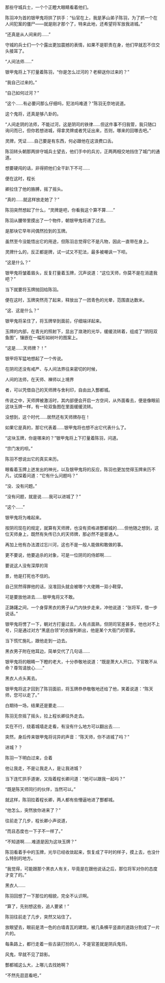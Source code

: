 那些守城兵士，一个个正瞪大眼睛看着他们。

陈羽冲为首的银甲鬼将拱了拱手：“仙官在上，我是茅山弟子陈羽，为了抓一个在人间犯案的僵尸——就是刚才那个了，特来此地，还希望将军放我进城。”

“还真是从人间来的……”

守城的兵士们一个个露出更加震撼的表情，如果不是职责在身，他们早就忍不住交头接耳了。

“人间法师……”

银甲鬼将上下打量着陈羽，“你是怎么过河的？老柳送你过来的？”

“我自己过来的。”

“自己如何过河？”

“这个……有必要问那么仔细吗，犯法吗难道？”陈羽无奈地说道。

这个鬼将，还真是够八卦的。

“人间走阴的法师，不能过河，这是阴司的铁律……但这件事不归我管，我只随口询问而已，但你若想进城，得拿灵牌或者凭证出来，否则，哪来的回哪去吧。”

灵牌，凭证……自己要是有东西，何必跟他在这浪费口舌。

陈羽转头朝那两排守城兵士望去，他们手中的兵刃，正两两相交地挡住了城门的通道。

想要硬闯的话，非得把他们全干趴下不可……

便在这时，程长

卿拉住了他的胳膊，摇了摇头。

“真的……就这样放走她了？”

陈羽突然想起了什么，“灵牌是吧，你看我这个算不算……”

陈羽从腰带里摸出了一个物件，朝银甲鬼将递了过去。

是那块它早年间偶然捡到的玉牌。

虽然至今没能悟出它的用途，但陈羽总觉得它不是凡物，因此一直带在身上。

灵牌什么的，反正都是牌，试一试又不犯法，最多被嘲讽一下呗。

“这是什么？”

银甲鬼将皱着眉头，反复打量着玉牌，沉声说道：“这位天师，你莫不是在消遣我吧？”

当下就要将玉牌抛回给陈羽。

便在这时，玉牌突然亮了起来，释放出了一团青色的光晕，范围直达数米。

“这、这是什么？”

银甲鬼将呆住了，将玉牌举到面前，仔细端详起来。

玉牌的内部，在青光的照射下，显出了潋滟的光华，缓缓流转着，组成了“阴阳双鱼图”，镶嵌在一幅形如树叶的图案上。

“这是……天师牌？！”

银甲将军猛地想起了一个传说。

在阴司还没有戒严、与人间法界往来密切的时候，

人间的法师，在天师、禅师以上境界

者，可以凭借自己的天师牌与舍利印，自由出入酆都城。

传说之中，天师牌被激活时，其内部便会开启一方空间，从外面看去，便是像眼前这块玉牌一样，有一轮双鱼图在里面缓缓流转。

没想到，这个时代……居然还有天师牌存在！

如果它是真的，那它代表着……银甲鬼将也想不出它代表什么了。

“这块玉牌，你是哪来的？”银甲鬼将上下打量着陈羽，问道。

“宗门发的呗。”

陈羽不想说出它的真实来历。

眼看着玉牌上迸发出的神光，以及银甲鬼将的反应，陈羽也更加觉得玉牌来历不凡，试探着问道：“它有什么问题吗？”

“没、没有问题。”

“没有问题，就是说……我可以进城了？”

“这个……”

银甲鬼将为难起来。

按阴司现在的规定，就算有天师牌，也没有资格进酆都城的……但他随之想到，这位天师身上，既然有失传已久的天师牌，那必然不是普通人。

再加上他有办法渡过忘川河，这也不是一般人能做和敢做的事。

更不要说，他要追杀的对象，可是一位阴司的侍郎啊……

要说这人没有深厚的背

景，他是打死也不信的。

自己贸然得罪他的话，没准回头就会被哪个大佬赐一双小鞋穿。

可是要放他进去……银甲鬼将又不敢。

正踌躇之间，一个身穿黑衣的男子从门内快步走来，冲他说道：“张将军，借一步说话。”

银甲鬼将愣了一下，朝对方打量过去，人有点面熟，但阴司官差甚多，他也对不上号，只是通过对方“黑底白领”的衣服判断出，他是某个大衙门的管家。

当下慌忙施礼，跟他走到一边去。

黑衣男子附在他耳边，简单交代了几句话……

银甲鬼将的眼睛一下瞪的老大，十分恭敬地说道：“既是萧大人开口，下官敢不从命？尊驾请放心……”

黑衣人点头离去。

银甲鬼将这才回到了陈羽面前，将玉牌恭恭敬敬地还给了他，笑着说道：“陈天师，您可以走了。”

白期待一场，结果还是要走……

陈羽无奈摇了摇头，拉上程长卿往外走去。

实在不行，绕着城墙走走看，有没有什么地方可以翻出去……

突然，身后传来银甲鬼将诧异的声音：“陈天师，你不进城了吗？”

进城？？

陈羽一下明白过来，合着

他让我走，不是让我走人，是让我进城？

当下连忙拱手道谢，又指着程长卿问道：“她可以跟我一起吗？”

“既是陈天师同行的伙伴，当然可以。”

就这样，陈羽拉着程长卿，两人都有些懵逼地进了酆都城。

“他怎么，突然放你进来了？”

往前走了几步，程长卿小声说道，

“而且态度也一下子不一样了。”

“不知道啊……难道是因为这块玉牌？”

陈羽看着手中的玉牌，光华已经收敛起来，恢复成了平时的样子，摸上去，也没什么特别的地方。

“我觉得，可能跟那个黑衣人有关，毕竟是在跟他说话之后，那位将军对你的态度才变了的。”

黑衣人……

陈羽回想了一下那位的相貌，完全不认识啊。

“算了，先别想这些，追人要紧！”

陈羽往前走了几步，突然又站住了。

放眼望去，眼前是清一色的白墙青瓦的建筑，被几条横平竖直的道路分割成了一片片的。

每条路上，都行走着一些古装打扮的人，不是官差就是阴兵鬼将。

风鬼，早就不见了踪影。

酆都城这么大，上哪儿去找她啊？

“不然先逛逛看吧，”
